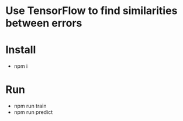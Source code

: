 # Use TensorFlow to find similarities between errors

# Install

- npm i

# Run

- npm run train
- npm run predict
